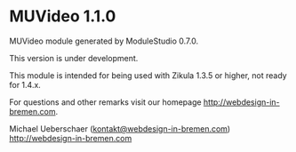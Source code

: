MUVideo 1.1.0
===========================

MUVideo module generated by ModuleStudio 0.7.0.

This version is under development.

This module is intended for being used with Zikula 1.3.5 or higher, not ready for 1.4.x.

For questions and other remarks visit our homepage http://webdesign-in-bremen.com.

Michael Ueberschaer (kontakt@webdesign-in-bremen.com)
http://webdesign-in-bremen.com
